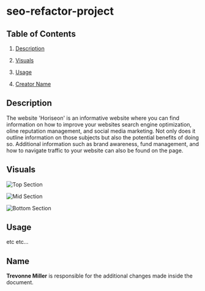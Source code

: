 # seo-refactor-project  

## **Table of Contents**  

1. [Description](#Description)

2. [Visuals](#Visuals)

3. [Usage](#Usage)  

4. [Creator Name](#Name)  

## **Description** 

The website 'Horiseon' is an informative website where you can find information on how to improve your websites search engine optimization, oline reputation management, and social media marketing. Not only does it outline information on those subjects but also the potential benefits of doing so. Additional information such as brand awareness, fund management, and how to navigate traffic to your website can also be found on the page. 

## **Visuals** 

![Top Section](C:\Users\Tre\Bootcamp\Homework\seo-refactor-project\assets\images\herosc.png)

![Mid Section](C:\Users\Tre\Bootcamp\Homework\seo-refactor-project\assets\images\midsc.png)

![Bottom Section](C:\Users\Tre\Bootcamp\Homework\seo-refactor-project\assets\images\footersc.png)

## **Usage** 

etc etc...

## **Name**

**Trevonne Miller** is responsible for the additional changes made inside the document.